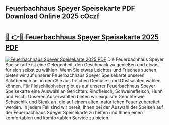 ## Feuerbachhaus Speyer Speisekarte PDF Download Online 2025 cOczf

# <h2><a href="http://gc9yn9.nevu.top/?p=Feuerbachhaus+Speyer+Speisekarte">🔗 👉🔴 Feuerbachhaus Speyer Speisekarte 2025 PDF</a></h2>

[![Feuerbachhaus Speyer Speisekarte 2025 PDF](https://i.imgur.com/dBaPXMq.png)](http://gc9yn9.nevu.top/?p=Feuerbachhaus+Speyer+Speisekarte)
Die Feuerbachhaus Speyer Speisekarte ist eine Gelegenheit, den Geschmack zu genießen und etwas für sich selbst zu wählen. Wenn Sie etwas Leichtes und Frisches suchen, bieten wir auf unserer Feuerbachhaus Speyer Speisekarte unseren Salatbereich an, in dem Sie aus frischen Gemüse- und Obstsalaten wählen können. Für Fleischliebhaber gibt es auf unserer Feuerbachhaus Speyer Speisekarte eine Auswahl an Gerichten: Rindfleisch, Schweinefleisch, Huhn und Fisch. Unseren Auserwählten bieten wir exquisite Gerichte wie Schaschlik und Steak an, die auf einem alten, natürlichen Feuer zubereitet werden. In jedem Fall sind wir bereit, Ihnen bei der Auswahl der Speisen auf der Feuerbachhaus Speyer Speisekarte zu helfen und Ihnen einen komfortablen und komfortablen Service zu bieten.

